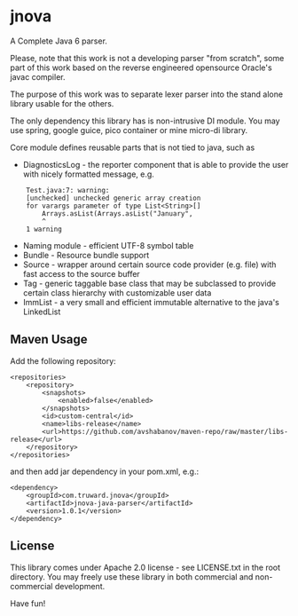 jnova
=====

A Complete Java 6 parser.

Please, note that this work is not a developing parser "from scratch", some part of this work based on the
reverse engineered opensource Oracle's javac compiler.

The purpose of this work was to separate lexer parser into the stand alone library usable for the others.

The only dependency this library has is non-intrusive DI module. You may use spring, google guice, pico container or
mine micro-di library.

Core module defines reusable parts that is not tied to java, such as
- DiagnosticsLog - the reporter component that is able to provide the user with nicely formatted message, e.g.
```text
    Test.java:7: warning:
    [unchecked] unchecked generic array creation
    for varargs parameter of type List<String>[]
        Arrays.asList(Arrays.asList("January",
        ^
    1 warning
```
- Naming module - efficient UTF-8 symbol table
- Bundle - Resource bundle support
- Source - wrapper around certain source code provider (e.g. file) with fast access to the source buffer
- Tag - generic taggable base class that may be subclassed to provide certain class hierarchy with customizable user data
- ImmList - a very small and efficient immutable alternative to the java's LinkedList

## Maven Usage

Add the following repository:

    <repositories>
        <repository>
            <snapshots>
                <enabled>false</enabled>
            </snapshots>
            <id>custom-central</id>
            <name>libs-release</name>
            <url>https://github.com/avshabanov/maven-repo/raw/master/libs-release</url>
        </repository>
    </repositories>

and then add jar dependency in your pom.xml, e.g.:

    <dependency>
        <groupId>com.truward.jnova</groupId>
        <artifactId>jnova-java-parser</artifactId>
        <version>1.0.1</version>
    </dependency>


## License

This library comes under Apache 2.0 license - see LICENSE.txt in the root directory.
You may freely use these library in both commercial and non-commercial development.

Have fun!